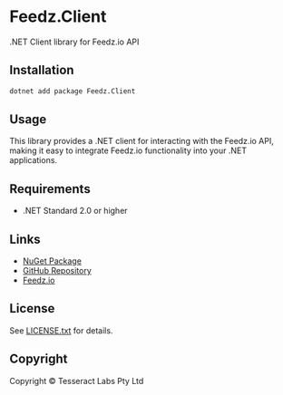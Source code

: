 # Feedz.Client

.NET Client library for Feedz.io API

## Installation

```bash
dotnet add package Feedz.Client
```

## Usage

This library provides a .NET client for interacting with the Feedz.io API, making it easy to integrate Feedz.io functionality into your .NET applications.

## Requirements

- .NET Standard 2.0 or higher

## Links

- [NuGet Package](https://www.nuget.org/packages/Feedz.Client)
- [GitHub Repository](https://github.com/feedz-io/Client)
- [Feedz.io](https://feedz.io)

## License

See [LICENSE.txt](LICENSE.txt) for details.

## Copyright

Copyright © Tesseract Labs Pty Ltd
